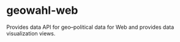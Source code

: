 # geowahl-web
Provides data API for geo–political data for Web and provides data visualization views.
